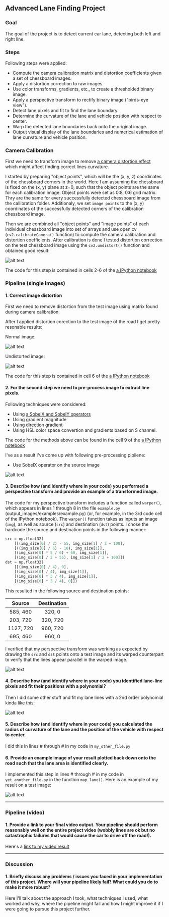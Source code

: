 ## Advanced Lane Finding Project

### Goal
The goal of the project is to detect current car lane, detecting both left and right line.

### Steps
Following steps were applied:

* Compute the camera calibration matrix and distortion coefficients given a set of chessboard images.
* Apply a distortion correction to raw images.
* Use color transforms, gradients, etc., to create a thresholded binary image.
* Apply a perspective transform to rectify binary image ("birds-eye view").
* Detect lane pixels and fit to find the lane boundary.
* Determine the curvature of the lane and vehicle position with respect to center.
* Warp the detected lane boundaries back onto the original image.
* Output visual display of the lane boundaries and numerical estimation of lane curvature and vehicle position.

[//]: # (Image References)

[image1]: ./images/distortion.png "Distortion"
[image2]: ./images/road_normal.png "Road"
[image3]: ./images/road_undistorted.png "Road undistorted"
[image4]: ./examples/warped_straight_lines.jpg "Warp Example"
[image5]: ./examples/color_fit_lines.jpg "Fit Visual"
[image6]: ./examples/example_output.jpg "Output"
[video1]: ./project_video.mp4 "Video"

### Camera Calibration

First we need to transform image to remove [a camera distortion effect](https://en.wikipedia.org/wiki/Distortion_(optics)) which might affect finding correct lines curvature.

I started by preparing "object points", which will be the (x, y, z) coordinates of the chessboard corners in the world. Here I am assuming the chessboard is fixed on the (x, y) plane at z=0, such that the object points are the same for each calibration image.  Object points were set as 0:8, 0:6 grid matrix. Thry are the same for every successfully detected chessboard image from the callibration folder. Additionaly, we set `image points` to the (x, y) coordinates of the successfully detected corners of the calibration chessboard image.

Then we are combined all "object points" and "image points" of each individual chessboard image into set of arrays and use open cv (`cv2.calibrateCamera()` function) to compute the camera calibration and distortion coefficients. After calibration is done I tested distortion correction on the test chessboard image using the `cv2.undistort()` function and obtained good result: 

![alt text][image1]

The code for this step is contained in cells 2-6 of the [a IPython notebook](project.ipynb)

### Pipeline (single images)

#### 1. Correct image distortion

First we need to remove distortion from the test image using matrix found during camera calibration.

After I applied distortion corection to the test image of the road I get pretty resonable results:

Normal image:

![alt text][image2]

Undistorted image:

![alt text][image3]

The code for this step is contained in cell 6 of the [a IPython notebook](project.ipynb)

#### 2. For the second step we need to pre-process image to extract line pixels.
Following techniques were considered:
* Using [a SobelX and SobelY operators](https://en.wikipedia.org/wiki/Sobel_operator)
* Using gradient magnitude
* Using direction gradient
* Using HSL color space convertion and gradients based on S channel.

The code for the methods above can be found in the cell 9 of the [a IPython notebook](project.ipynb)

I've as a result I've come up with following pre-processing pipilene:

* Use SobelX operator on the source image 



![alt text][image3]

#### 3. Describe how (and identify where in your code) you performed a perspective transform and provide an example of a transformed image.

The code for my perspective transform includes a function called `warper()`, which appears in lines 1 through 8 in the file `example.py` (output_images/examples/example.py) (or, for example, in the 3rd code cell of the IPython notebook).  The `warper()` function takes as inputs an image (`img`), as well as source (`src`) and destination (`dst`) points.  I chose the hardcode the source and destination points in the following manner:

```python
src = np.float32(
    [[(img_size[0] / 2) - 55, img_size[1] / 2 + 100],
    [((img_size[0] / 6) - 10), img_size[1]],
    [(img_size[0] * 5 / 6) + 60, img_size[1]],
    [(img_size[0] / 2 + 55), img_size[1] / 2 + 100]])
dst = np.float32(
    [[(img_size[0] / 4), 0],
    [(img_size[0] / 4), img_size[1]],
    [(img_size[0] * 3 / 4), img_size[1]],
    [(img_size[0] * 3 / 4), 0]])
```

This resulted in the following source and destination points:

| Source        | Destination   | 
|:-------------:|:-------------:| 
| 585, 460      | 320, 0        | 
| 203, 720      | 320, 720      |
| 1127, 720     | 960, 720      |
| 695, 460      | 960, 0        |

I verified that my perspective transform was working as expected by drawing the `src` and `dst` points onto a test image and its warped counterpart to verify that the lines appear parallel in the warped image.

![alt text][image4]

#### 4. Describe how (and identify where in your code) you identified lane-line pixels and fit their positions with a polynomial?

Then I did some other stuff and fit my lane lines with a 2nd order polynomial kinda like this:

![alt text][image5]

#### 5. Describe how (and identify where in your code) you calculated the radius of curvature of the lane and the position of the vehicle with respect to center.

I did this in lines # through # in my code in `my_other_file.py`

#### 6. Provide an example image of your result plotted back down onto the road such that the lane area is identified clearly.

I implemented this step in lines # through # in my code in `yet_another_file.py` in the function `map_lane()`.  Here is an example of my result on a test image:

![alt text][image6]

---

### Pipeline (video)

#### 1. Provide a link to your final video output.  Your pipeline should perform reasonably well on the entire project video (wobbly lines are ok but no catastrophic failures that would cause the car to drive off the road!).

Here's a [link to my video result](./project_video.mp4)

---

### Discussion

#### 1. Briefly discuss any problems / issues you faced in your implementation of this project.  Where will your pipeline likely fail?  What could you do to make it more robust?

Here I'll talk about the approach I took, what techniques I used, what worked and why, where the pipeline might fail and how I might improve it if I were going to pursue this project further.  
